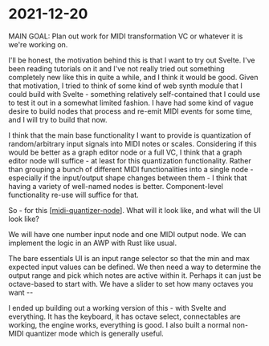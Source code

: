 # 2021-12-20

MAIN GOAL: Plan out work for MIDI transformation VC or whatever it is we're working on.

I'll be honest, the motivation behind this is that I want to try out Svelte.  I've been reading tutorials on it and I've not really tried out something completely new like this in quite a while, and I think it would be good.  Given that motivation, I tried to think of some kind of web synth module that I could build with Svelte - something relatively self-contained that I could use to test it out in a somewhat limited fashion.  I have had some kind of vague desire to build nodes that process and re-emit MIDI events for some time, and I will try to build that now.

I think that the main base functionality I want to provide is quantization of random/arbitrary input signals into MIDI notes or scales.  Considering if this would be better as a graph editor node or a full VC, I think that a graph editor node will suffice - at least for this quantization functionality.  Rather than grouping a bunch of different MIDI functionalities into a single node - especially if the input/output shape changes between them - I think that having a variety of well-named nodes is better.  Component-level functionality re-use will suffice for that.

So - for this [[midi-quantizer-node]].  What will it look like, and what will the UI look like?

We will have one number input node and one MIDI output node.  We can implement the logic in an AWP with Rust like usual.

The bare essentials UI is an input range selector so that the min and max expected input values can be defined.  We then need a way to determine the output range and pick which notes are active within it.  Perhaps it can just be octave-based to start with.  We have a slider to set how many octaves you want --

I ended up building out a working version of this - with Svelte and everything.  It has the keyboard, it has octave select, connectables are working, the engine works, everything is good.  I also built a normal non-MIDI quantizer mode which is generally useful.

[//begin]: # "Autogenerated link references for markdown compatibility"
[midi-quantizer-node]: midi-quantizer-node "midi-quantizer-node"
[//end]: # "Autogenerated link references"